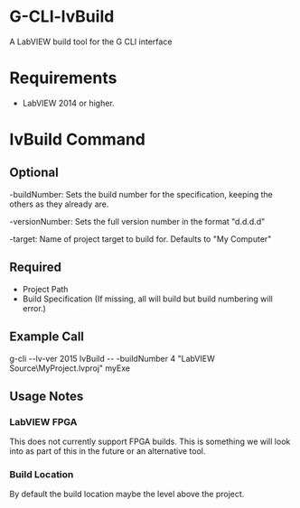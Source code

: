 # G-CLI-lvBuild
A LabVIEW build tool for the G CLI interface

# Requirements

* LabVIEW 2014 or higher.

# lvBuild Command

## Optional

-buildNumber: Sets the build number for the specification, keeping the others as they already are.

-versionNumber: Sets the full version number in the format "d.d.d.d"

-target: Name of project target to build for. Defaults to "My Computer"

## Required

* Project Path
* Build Specification (If missing, all will build but build numbering will error.)

## Example Call

g-cli --lv-ver 2015 lvBuild -- -buildNumber 4 "LabVIEW Source\MyProject.lvproj" myExe

## Usage Notes

### LabVIEW FPGA

This does not currently support FPGA builds. This is something we will look into as part of this in the future or an alternative tool.

### Build Location

By default the build location maybe the level above the project.


